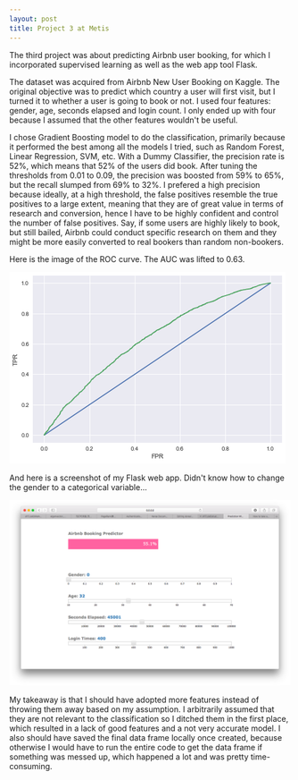 ```yaml
---
layout: post
title: Project 3 at Metis
---
```

The third project was about predicting Airbnb user booking, for which I incorporated supervised learning as well as the web app tool Flask.

The dataset was acquired from Airbnb New User Booking on Kaggle. The original objective was to predict which country a user will first visit, but I turned it to whether a user is going to book or not. I used four features: gender, age, seconds elapsed and login count. I only ended up with four because I assumed that the other features wouldn't be useful.

I chose Gradient Boosting model to do the classification, primarily because it performed the best among all the models I tried, such as Random Forest, Linear Regression, SVM, etc. With a Dummy Classifier, the precision rate is 52%, which means that 52% of the users did book. After tuning the thresholds from 0.01 to 0.09, the precision was boosted from 59% to 65%, but the recall slumped from 69% to 32%. I prefered a high precision because ideally, at a high threshold, the false positives resemble the true positives to a large extent, meaning that they are of great value in terms of research and conversion, hence I have to be highly confident and control the number of false positives. Say, if some users are highly likely to book, but still bailed, Airbnb could conduct specific research on them and they might be more easily converted to real bookers than random non-bookers.

Here is the image of the ROC curve. The AUC was lifted to 0.63.

![ROC curve](../images/airbnb_roc.png)

And here is a screenshot of my Flask web app. Didn't know how to change the gender to a categorical variable...

![Flask](../images/airbnb_flask.png)

My takeaway is that I should have adopted more features instead of throwing them away based on my assumption. I arbitrarily
assumed that they are not relevant to the classification so I ditched them in the first place, which resulted in a lack of
good features and a not very accurate model. I also should have saved the final data frame locally once created, because
otherwise I would have to run the entire code to get the data frame if something was messed up, which happened a lot and was pretty time-consuming.
